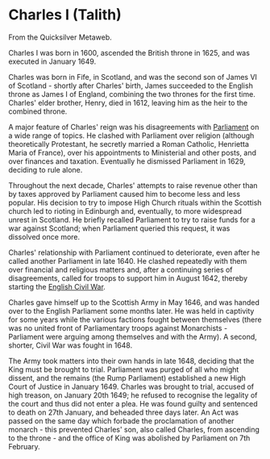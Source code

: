 
# Charles I (Talith)

From the Quicksilver Metaweb.

Charles I was born in 1600, ascended the British throne in 1625, and was executed in January 1649.

Charles was born in Fife, in Scotland, and was the second son of James VI of Scotland - shortly after Charles' birth, James succeeded to the English throne as James I of England, combining the two thrones for the first time. Charles' elder brother, Henry, died in 1612, leaving him as the heir to the combined throne.

A major feature of Charles' reign was his disagreements with [Parliament](/parliament) on a wide range of topics. He clashed with Parliament over religion (although theoretically Protestant, he secretly married a Roman Catholic, Henrietta Maria of France), over his appointments to Ministerial and other posts, and over finances and taxation. Eventually he dismissed Parliament in 1629, deciding to rule alone.

Throughout the next decade, Charles' attempts to raise revenue other than by taxes approved by Parliament caused him to become less and less popular. His decision to try to impose High Church rituals within the Scottish church led to rioting in Edinburgh and, eventually, to more widespread unrest in Scotland. He briefly recalled Parliament to try to raise funds for a war against Scotland; when Parliament queried this request, it was dissolved once more.

Charles' relationship with Parliament continued to deteriorate, even after he called another Parliament in late 1640. He clashed repeatedly with them over financial and religious matters and, after a continuing series of disagreements, called for troops to support him in August 1642, thereby starting the [English Civil War](/english-civil-war).

Charles gave himself up to the Scottish Army in May 1646, and was handed over to the English Parliament some months later. He was held in captivity for some years while the various factions fought between themselves (there was no united front of Parliamentary troops against Monarchists - Parliament were arguing among themselves and with the Army). A second, shorter, Civil War was fought in 1648.

The Army took matters into their own hands in late 1648, deciding that the King must be brought to trial. Parliament was purged of all who might dissent, and the remains (the Rump Parliament) established a new High Court of Justice in January 1649. Charles was brought to trial, accused of high treason, on January 20th 1649; he refused to recognise the legality of the court and thus did not enter a plea. He was found guilty and sentenced to death on 27th January, and beheaded three days later. An Act was passed on the same day which forbade the proclamation of another monarch - this prevented Charles' son, also called Charles, from ascending to the throne - and the office of King was abolished by Parliament on 7th February.
